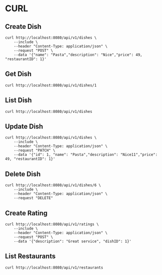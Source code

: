 # CURL

## Create Dish
```
curl http://localhost:8080/api/v1/dishes \
    --include \
    --header "Content-Type: application/json" \
    --request "POST" \
    --data '{"name": "Pasta","description": "Nice","price": 49, "restaurantID": 1}'
```

## Get Dish
```
curl http://localhost:8080/api/v1/dishes/1
```

## List Dish
```
curl http://localhost:8080/api/v1/dishes
```

## Update Dish
```
curl http://localhost:8080/api/v1/dishes \
    --include \
    --header "Content-Type: application/json" \
    --request "PATCH" \
    --data '{"id": 1, "name": "Pasta","description": "Nice11","price": 49, "restaurantID": 1}'
```

## Delete Dish
```
curl http://localhost:8080/api/v1/dishes/6 \
    --include \
    --header "Content-Type: application/json" \
    --request "DELETE"
```

## Create Rating
```
curl http://localhost:8080/api/v1/ratings \
    --include \
    --header "Content-Type: application/json" \
    --request "POST" \
    --data '{"description": "Great service", "dishID": 1}'
```

## List Restaurants
```
curl http://localhost:8080/api/v1/restaurants
```